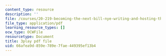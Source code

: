 ```yaml
---
content_type: resource
description: ''
file: /courses/20-219-becoming-the-next-bill-nye-writing-and-hosting-the-educational-show-january-iap-2015/66afea9d859e789e7fae449395ef13b4_qkkI9Z9tKvo.pdf
file_type: application/pdf
learning_resource_types: []
ocw_type: OCWFile
resourcetype: Document
title: 3play pdf file
uid: 66afea9d-859e-789e-7fae-449395ef13b4
---
```

